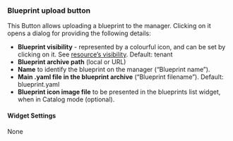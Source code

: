### Blueprint upload button
This Button allows uploading a blueprint to the manager. Clicking on it opens a dialog for providing the following details:

* **Blueprint visibility** - represented by a colourful icon, and can be set by clicking on it. See [resource’s visibility](https://docs.cloudify.co/4.4.0/working_with/manager/resource-visibility). Default: tenant
* **Blueprint archive path** (local or URL) 
* **Name** to identify the blueprint on the manager (“Blueprint name”).
* **Main .yaml file in the blueprint archive** (“Blueprint filename”). Default: blueprint.yaml
* **Blueprint icon image file** to be presented in the blueprints list widget, when in Catalog mode (optional). 


#### Widget Settings
None
